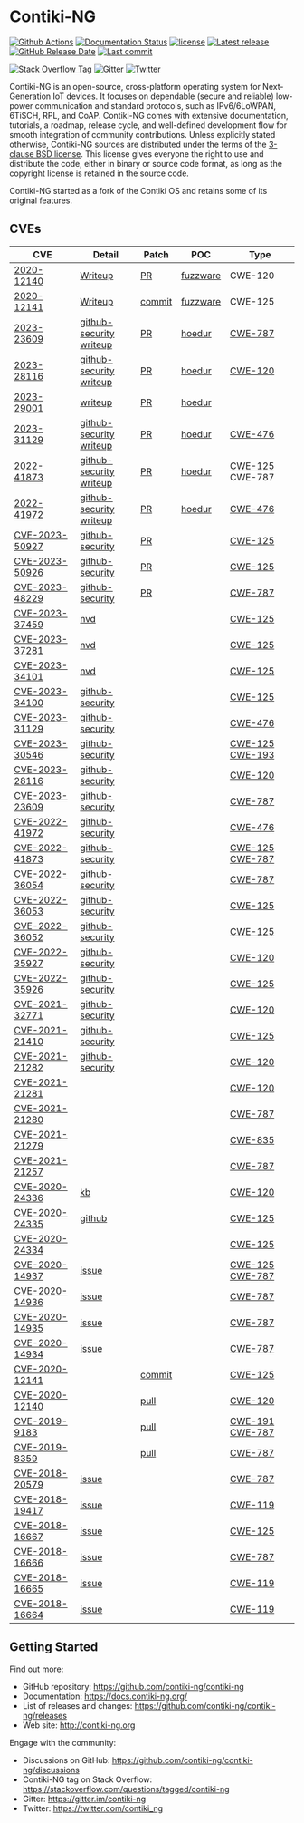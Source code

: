 # Contiki-NG

[![Github Actions](https://github.com/contiki-ng/contiki-ng/workflows/CI/badge.svg?branch=develop)](https://github.com/contiki-ng/contiki-ng/actions) [![Documentation Status](https://camo.githubusercontent.com/11ea34998c924b10619a11be57509236b5c223f8f2d140a8d08851db2b9476ea/68747470733a2f2f72656164746865646f63732e6f72672f70726f6a656374732f636f6e74696b692d6e672f62616467652f3f76657273696f6e3d6d6173746572)](https://contiki-ng.readthedocs.io/en/master/?badge=master) [![license](https://camo.githubusercontent.com/119f3e432e910003b29ab9f8a45436e18ddf78b230b6a292764b0e8ee4a78949/68747470733a2f2f696d672e736869656c64732e696f2f62616467652f6c6963656e73652d332d2d636c617573652532306273642d627269676874677265656e2e737667)](https://github.com/contiki-ng/contiki-ng/blob/master/LICENSE.md) [![Latest release](https://camo.githubusercontent.com/24f678af3f12e8e9075db8ba7296119088592b19765a5b6c9742b44c6ac6ca77/68747470733a2f2f696d672e736869656c64732e696f2f6769746875622f72656c656173652f636f6e74696b692d6e672f636f6e74696b692d6e672e737667)](https://github.com/contiki-ng/contiki-ng/releases/latest) [![GitHub Release Date](https://camo.githubusercontent.com/5ceaeecb381f3d55a00d0eff9237a751372d120394da59cb6410dd39dd507f86/68747470733a2f2f696d672e736869656c64732e696f2f6769746875622f72656c656173652d646174652f636f6e74696b692d6e672f636f6e74696b692d6e672e737667)](https://github.com/contiki-ng/contiki-ng/releases/latest) [![Last commit](https://camo.githubusercontent.com/066ab3a465cc277ba04bb6e2dc3d6707105eeb7a28f93483ac3fba4517cd0cb7/68747470733a2f2f696d672e736869656c64732e696f2f6769746875622f6c6173742d636f6d6d69742f636f6e74696b692d6e672f636f6e74696b692d6e672e737667)](https://github.com/contiki-ng/contiki-ng/commit/HEAD)

[![Stack Overflow Tag](https://camo.githubusercontent.com/d13e30f975a74f3276401b5cb58e10a9c02c2655df6fa217ed500711eeb8c437/68747470733a2f2f696d672e736869656c64732e696f2f62616467652f537461636b2532304f766572666c6f772532307461672d436f6e74696b692d2d4e472d626c75653f6c6f676f3d737461636b6f766572666c6f77)](https://stackoverflow.com/questions/tagged/contiki-ng) [![Gitter](https://camo.githubusercontent.com/7cbf021c1c22b72cfd1547924f97a9d6fceca5909f5efc8a328eb374d6749d48/68747470733a2f2f696d672e736869656c64732e696f2f62616467652f4769747465722d436f6e74696b692d2d4e472d626c75653f6c6f676f3d676974746572)](https://gitter.im/contiki-ng) [![Twitter](https://camo.githubusercontent.com/08719fe0082c11ca318280455412424c5e07f7814c123df4b062489f7b314b98/68747470733a2f2f696d672e736869656c64732e696f2f62616467652f547769747465722d253430636f6e74696b695f5f6e672d626c75653f6c6f676f3d74776974746572)](https://twitter.com/contiki_ng)

Contiki-NG is an open-source, cross-platform operating  system for Next-Generation IoT devices. It focuses on dependable (secure and reliable) low-power communication and standard protocols, such as  IPv6/6LoWPAN, 6TiSCH, RPL, and CoAP. Contiki-NG comes with extensive  documentation, tutorials, a roadmap, release cycle, and well-defined  development flow for smooth integration of community contributions.
Unless explicitly stated otherwise, Contiki-NG sources are distributed under the terms of the [3-clause BSD license](https://github.com/contiki-ng/contiki-ng/blob/develop/LICENSE.md). This license gives everyone the right to use and distribute the code, either in binary or source code format, as long as the copyright license is retained in the source code.

Contiki-NG started as a fork of the Contiki OS and retains some of its original features.



## CVEs

| CVE                                                          | Detail                                                       | Patch                                                        | POC                                                          | Type                                                         |
| ------------------------------------------------------------ | ------------------------------------------------------------ | ------------------------------------------------------------ | ------------------------------------------------------------ | ------------------------------------------------------------ |
| [2020-12140](https://www.cve.org/CVERecord?id=CVE-2020-12140) | [Writeup](https://github.com/IoTS-P/fuzzware-experiments/blob/main/03-fuzzing-new-targets/bug-details/CVE-2020-12140-Contiki-NG-l2cap-frame-size.md) | [PR](https://github.com/contiki-ng/contiki-ng/pull/1662)     | [fuzzware](https://github.com/IoTS-P/fuzzware-experiments/blob/main/03-fuzzing-new-targets/contiki-ng/prebuilt_samples/CVE-2020-12140/POC) | CWE-120                                                      |
| [2020-12141](https://www.cve.org/CVERecord?id=CVE-2020-12141) | [Writeup](https://github.com/IoTS-P/fuzzware-experiments/blob/main/03-fuzzing-new-targets/contiki-ng/prebuilt_samples/CVE-2020-12141/POC/README.md) | [commit](https://github.com/contiki-ng/contiki-ng/commit/12c824386ab60de757de5001974d73b32e19ad71) | [fuzzware](https://github.com/IoTS-P/fuzzware-experiments/blob/main/03-fuzzing-new-targets/contiki-ng/prebuilt_samples/CVE-2020-12141/POC) | CWE-125                                                      |
| [2023-23609](https://www.cve.org/CVERecord?id=CVE-2023-23609) | [github-security](https://github.com/contiki-ng/contiki-ng/security/advisories/GHSA-qr4q-6h3m-h3g7)<br />[writeup](https://github.com/fuzzware-fuzzer/hoedur-experiments/blob/main/04-prev-unknown-vulns/bug-details/contiki-ng/CVE-2023-23609-bt_l2cap_sdu_length_OOB.md) | [PR](https://github.com/contiki-ng/contiki-ng/pull/2254)     | [hoedur](https://github.com/fuzzware-fuzzer/hoedur-experiments/blob/main/01-bug-finding-ability/results/bug-reproducers/hoedur/Fuzzware/contiki-ng/CVE-2020-12140/new-Bug-unchecked_sdu_length/input-reproducer-new-Bug-unchecked_sdu_length.bin) | [CWE-787](https://github.com/advisories?query=cwe%3A787)     |
| [2023-28116](https://www.cve.org/CVERecord?id=CVE-2023-28116) | [github-security](https://github.com/contiki-ng/contiki-ng/security/advisories/GHSA-m737-4vx6-pfqp)<br />[writeup](https://github.com/fuzzware-fuzzer/hoedur-experiments/blob/main/04-prev-unknown-vulns/bug-details/contiki-ng/CVE-2023-28116-ble-mac_config-OOB.md) | [PR](https://github.com/contiki-ng/contiki-ng/pull/2398)     | [hoedur](https://github.com/fuzzware-fuzzer/hoedur-experiments/blob/main/01-bug-finding-ability/results/bug-reproducers/hoedur/Fuzzware/contiki-ng/CVE-2020-12140/new-Bug-l2cap_mtu_6lo_output_packetbuf_oob_write/input-reproducer-new-Bug-l2cap_mtu_6lo_output_packetbuf_oob_write.bin) | [CWE-120](https://github.com/advisories?query=cwe%3A120)     |
| [2023-29001](https://www.cve.org/CVERecord?id=CVE-2023-29001) | [writeup](https://github.com/fuzzware-fuzzer/hoedur-experiments/blob/main/04-prev-unknown-vulns/bug-details/contiki-ng/CVE-2023-29001-ipv6_routing_header_recursion.md) | [PR](https://github.com/contiki-ng/contiki-ng/pull/2264)     | [hoedur](https://github.com/fuzzware-fuzzer/hoedur-experiments/blob/main/01-bug-finding-ability/results/bug-reproducers/hoedur/Fuzzware/contiki-ng/CVE-2020-12140/new-Bug-ipv6_routing_infinite_recursion) |                                                              |
| [2023-31129](https://www.cve.org/CVERecord?id=CVE-2023-31129) | [github-security](https://github.com/contiki-ng/contiki-ng/security/advisories/GHSA-x29r-5qjg-75mq)<br />[writeup](https://github.com/fuzzware-fuzzer/hoedur-experiments/blob/main/04-prev-unknown-vulns/bug-details/contiki-ng/CVE-2023-31129-ipv6_nbr_rs_SLLAO_missing_null_check.md) | [PR](https://github.com/contiki-ng/contiki-ng/pull/2271)     | [hoedur](https://github.com/fuzzware-fuzzer/hoedur-experiments/blob/main/04-prev-unknown-vulns/results/bug-reproducers/hoedur/Hoedur/contiki-ng/CVE-2023-31129/new-Bug-CVE-2023-31129) | [CWE-476](https://github.com/advisories?query=cwe%3A476)     |
| [2022-41873](https://www.cve.org/CVERecord?id=CVE-2022-41873) | [github-security](https://github.com/contiki-ng/contiki-ng/security/advisories/GHSA-m5cj-fw8m-ffgf)<br />[writeup](https://github.com/fuzzware-fuzzer/hoedur-experiments/blob/main/04-prev-unknown-vulns/bug-details/contiki-ng/CVE-2022-41873-bt_l2cap_cid_integer_truncation_OOB.md) | [PR](https://github.com/contiki-ng/contiki-ng/pull/2081)     | [hoedur](https://github.com/fuzzware-fuzzer/hoedur-experiments/blob/main/04-prev-unknown-vulns/results/bug-reproducers/hoedur/Hoedur/contiki-ng/CVE-2022-41873/new-Bug-CVE-2022-41873) | [CWE-125](https://github.com/advisories?query=cwe%3A125) CWE-787 |
| [2022-41972](https://www.cve.org/CVERecord?id=CVE-2022-41972) | [github-security](https://github.com/contiki-ng/contiki-ng/security/advisories/GHSA-24xp-g5gf-6vvm)<br />[writeup](https://github.com/fuzzware-fuzzer/hoedur-experiments/blob/main/04-prev-unknown-vulns/bug-details/contiki-ng/CVE-2022-41972-bt_l2cap_credit_missing_null_check.md) | [PR](https://github.com/contiki-ng/contiki-ng/pull/2253)     | [hoedur](https://github.com/fuzzware-fuzzer/hoedur-experiments/blob/main/04-prev-unknown-vulns/results/bug-reproducers/hoedur/Hoedur/contiki-ng/CVE-2022-41972/new-Bug-CVE-2022-41972) | [CWE-476](https://github.com/advisories?query=cwe%3A476)     |
| [CVE-2023-50927](https://www.cve.org/CVERecord?id=CVE-2023-50927) | [github-security](https://github.com/contiki-ng/contiki-ng/security/advisories/GHSA-9423-rgj4-wjfw) | [PR](https://github.com/contiki-ng/contiki-ng/pull/2484)     |                                                              | [CWE-125](https://cwe.mitre.org/data/definitions/125.html)   |
| [CVE-2023-50926](https://www.cve.org/CVERecord?id=CVE-2023-50926) | [github-security](https://github.com/contiki-ng/contiki-ng/security/advisories/GHSA-jp4p-fq85-jch2) | [PR](https://github.com/contiki-ng/contiki-ng/pull/2721)     |                                                              | [CWE-125](https://cwe.mitre.org/data/definitions/125.html)   |
| [CVE-2023-48229](https://www.cve.org/CVERecord?id=CVE-2023-48229) | [github-security](https://github.com/contiki-ng/contiki-ng/security/advisories/GHSA-rcwv-xwc9-5hp2) | [PR](https://github.com/contiki-ng/contiki-ng/pull/2741)     |                                                              | [CWE-787](https://cwe.mitre.org/data/definitions/787.html)   |
| [CVE-2023-37459](https://www.cve.org/CVERecord?id=CVE-2023-37459) | [nvd](https://nvd.nist.gov/vuln/detail/CVE-2023-37459)       |                                                              |                                                              | [CWE-125](https://cwe.mitre.org/data/definitions/125.html)   |
| [CVE-2023-37281](https://www.cve.org/CVERecord?id=CVE-2023-37281) | [nvd](https://nvd.nist.gov/vuln/detail/CVE-2023-37281)       |                                                              |                                                              | [CWE-125](https://cwe.mitre.org/data/definitions/125.html)   |
| [CVE-2023-34101](https://www.cve.org/CVERecord?id=CVE-2023-34101) | [nvd](https://nvd.nist.gov/vuln/detail/CVE-2023-34101)       |                                                              |                                                              | [CWE-125](https://cwe.mitre.org/data/definitions/125.html)   |
| [CVE-2023-34100](https://www.cve.org/CVERecord?id=CVE-2023-34100) | [github-security](https://github.com/contiki-ng/contiki-ng/security/advisories/GHSA-3v7c-jq9x-cmph) |                                                              |                                                              | [CWE-125](https://cwe.mitre.org/data/definitions/125.html)   |
| [CVE-2023-31129](https://www.cve.org/CVERecord?id=CVE-2023-31129) | [github-security](https://github.com/contiki-ng/contiki-ng/security/advisories/GHSA-x29r-5qjg-75mq) |                                                              |                                                              | [CWE-476](https://cwe.mitre.org/data/definitions/476.html)   |
| [CVE-2023-30546](https://www.cve.org/CVERecord?id=CVE-2023-30546) | [github-security](https://github.com/contiki-ng/contiki-ng/security/advisories/GHSA-257g-w39m-5jj4) |                                                              |                                                              | [CWE-125](https://cwe.mitre.org/data/definitions/125.html) [CWE-193](https://cwe.mitre.org/data/definitions/193.html) |
| [CVE-2023-28116](https://www.cve.org/CVERecord?id=CVE-2023-28116) | [github-security](https://github.com/contiki-ng/contiki-ng/security/advisories/GHSA-m737-4vx6-pfqp) |                                                              |                                                              | [CWE-120](https://cwe.mitre.org/data/definitions/120.html)   |
| [CVE-2023-23609](https://www.cve.org/CVERecord?id=CVE-2023-23609) | [github-security](https://github.com/contiki-ng/contiki-ng/security/advisories/GHSA-qr4q-6h3m-h3g7) |                                                              |                                                              | [CWE-787](https://cwe.mitre.org/data/definitions/787.html)   |
| [CVE-2022-41972](https://www.cve.org/CVERecord?id=CVE-2022-41972) | [github-security](https://github.com/contiki-ng/contiki-ng/security/advisories/GHSA-24xp-g5gf-6vvm) |                                                              |                                                              | [CWE-476](https://cwe.mitre.org/data/definitions/476.html)   |
| [CVE-2022-41873](https://www.cve.org/CVERecord?id=CVE-2022-41873) | [github-security](https://github.com/contiki-ng/contiki-ng/security/advisories/GHSA-m5cj-fw8m-ffgf) |                                                              |                                                              | [CWE-125](https://cwe.mitre.org/data/definitions/125.html) [CWE-787](https://cwe.mitre.org/data/definitions/787.html) |
| [CVE-2022-36054](https://www.cve.org/CVERecord?id=CVE-2022-36054) | [github-security](https://github.com/contiki-ng/contiki-ng/security/advisories/GHSA-c36p-vhwg-244c) |                                                              |                                                              | [CWE-787](https://cwe.mitre.org/data/definitions/787.html)   |
| [CVE-2022-36053](https://www.cve.org/CVERecord?id=CVE-2022-36053) | [github-security](https://github.com/contiki-ng/contiki-ng/security/advisories/GHSA-2j9c-7754-w4cw) |                                                              |                                                              | [CWE-125](https://cwe.mitre.org/data/definitions/125.html)   |
| [CVE-2022-36052](https://www.cve.org/CVERecord?id=CVE-2022-36052) | [github-security](https://github.com/contiki-ng/contiki-ng/security/advisories/GHSA-vwr8-6mqv-x7f5) |                                                              |                                                              | [CWE-125](https://cwe.mitre.org/data/definitions/125.html)   |
| [CVE-2022-35927](https://www.cve.org/CVERecord?id=CVE-2022-35927) | [github-security](https://github.com/contiki-ng/contiki-ng/security/advisories/GHSA-9rm9-3phh-p4wm) |                                                              |                                                              | [CWE-120](https://cwe.mitre.org/data/definitions/120.html)   |
| [CVE-2022-35926](https://www.cve.org/CVERecord?id=CVE-2022-35926) | [github-security](https://github.com/contiki-ng/contiki-ng/security/advisories/GHSA-4hpq-4f53-w386) |                                                              |                                                              | [CWE-125](https://cwe.mitre.org/data/definitions/125.html)   |
| [CVE-2021-32771](https://www.cve.org/CVERecord?id=CVE-2021-32771) | [github-security](https://github.com/contiki-ng/contiki-ng/security/advisories/GHSA-jqjf-v7v9-xp6w) |                                                              |                                                              | [CWE-120](https://cwe.mitre.org/data/definitions/120.html)   |
| [CVE-2021-21410](https://www.cve.org/CVERecord?id=CVE-2021-21410) | [github-security](https://github.com/contiki-ng/contiki-ng/security/advisories/GHSA-hhwj-2p59-v8p9) |                                                              |                                                              | [CWE-125](https://cwe.mitre.org/data/definitions/125.html)   |
| [CVE-2021-21282](https://www.cve.org/CVERecord?id=CVE-2021-21282) | [github-security](https://github.com/contiki-ng/contiki-ng/security/advisories/GHSA-6xf2-77gf-fgjx) |                                                              |                                                              | [CWE-120](https://cwe.mitre.org/data/definitions/120.html)   |
| [CVE-2021-21281](https://www.cve.org/CVERecord?id=CVE-2021-21281) |                                                              |                                                              |                                                              | [CWE-120](https://cwe.mitre.org/data/definitions/120.html)   |
| [CVE-2021-21280](https://www.cve.org/CVERecord?id=CVE-2021-21280) |                                                              |                                                              |                                                              | [CWE-787](https://cwe.mitre.org/data/definitions/787.html)   |
| [CVE-2021-21279](https://www.cve.org/CVERecord?id=CVE-2021-21279) |                                                              |                                                              |                                                              | [CWE-835](https://cwe.mitre.org/data/definitions/835.html)   |
| [CVE-2021-21257](https://www.cve.org/CVERecord?id=CVE-2021-21257) |                                                              |                                                              |                                                              | [CWE-787](https://cwe.mitre.org/data/definitions/787.html)   |
| [CVE-2020-24336](https://www.cve.org/CVERecord?id=CVE-2020-24336) | [kb](https://www.kb.cert.org/vuls/id/815128)                 |                                                              |                                                              | [CWE-120](https://cwe.mitre.org/data/definitions/120.html)   |
| [CVE-2020-24335](https://www.cve.org/CVERecord?id=CVE-2020-24335) | [github](https://github.com/adamdunkels/uip)                 |                                                              |                                                              | [CWE-125](https://cwe.mitre.org/data/definitions/125.html)   |
| [CVE-2020-24334](https://www.cve.org/CVERecord?id=CVE-2020-24334) |                                                              |                                                              |                                                              | [CWE-125](https://cwe.mitre.org/data/definitions/125.html)   |
| [CVE-2020-14937](https://www.cve.org/CVERecord?id=CVE-2020-14937) | [issue](https://github.com/contiki-ng/contiki-ng/issues/1354) |                                                              |                                                              | [CWE-125](https://cwe.mitre.org/data/definitions/125.html)	 [CWE-787](https://cwe.mitre.org/data/definitions/787.html) |
| [CVE-2020-14936](https://www.cve.org/CVERecord?id=CVE-2020-14936) | [issue](https://github.com/contiki-ng/contiki-ng/issues/1351) |                                                              |                                                              | [CWE-787](https://cwe.mitre.org/data/definitions/787.html)   |
| [CVE-2020-14935](https://www.cve.org/CVERecord?id=CVE-2020-14935) | [issue](https://github.com/contiki-ng/contiki-ng/issues/1353) |                                                              |                                                              | [CWE-787](https://cwe.mitre.org/data/definitions/787.html)   |
| [CVE-2020-14934](https://www.cve.org/CVERecord?id=CVE-2020-14934) | [issue](https://github.com/contiki-ng/contiki-ng/issues/1352) |                                                              |                                                              | [CWE-787](https://cwe.mitre.org/data/definitions/787.html)   |
| [CVE-2020-12141](https://www.cve.org/CVERecord?id=CVE-2020-12141) |                                                              | [commit](https://github.com/contiki-ng/contiki-ng/commit/12c824386ab60de757de5001974d73b32e19ad71#diff-32367fad664c6118fd5dda77cdf38eedc006cdd7544eca5bbeebe0b99653f8a0) |                                                              | [CWE-125](https://cwe.mitre.org/data/definitions/125.html)   |
| [CVE-2020-12140](https://www.cve.org/CVERecord?id=CVE-2020-12140) |                                                              | [pull](https://github.com/contiki-ng/contiki-ng/pull/1662)   |                                                              | [CWE-120](https://cwe.mitre.org/data/definitions/120.html)   |
| [CVE-2019-9183](https://www.cve.org/CVERecord?id=CVE-2019-9183) |                                                              | [pull](https://github.com/contiki-ng/contiki-ng/pull/972)    |                                                              | [CWE-191](https://cwe.mitre.org/data/definitions/191.html) [CWE-787](https://cwe.mitre.org/data/definitions/787.html) |
| [CVE-2019-8359](https://www.cve.org/CVERecord?id=CVE-2019-8359) |                                                              | [pull](https://github.com/contiki-ng/contiki-ng/pull/972)    |                                                              | [CWE-787](https://cwe.mitre.org/data/definitions/787.html)   |
| [CVE-2018-20579](https://www.cve.org/CVERecord?id=CVE-2018-20579) | [issue](https://github.com/contiki-ng/contiki-ng/issues/601) |                                                              |                                                              | [CWE-787](https://cwe.mitre.org/data/definitions/787.html)   |
| [CVE-2018-19417](https://www.cve.org/CVERecord?id=CVE-2018-19417) | [issue](https://github.com/contiki-ng/contiki-ng/issues/600) |                                                              |                                                              | [CWE-119](https://cwe.mitre.org/data/definitions/119.html)   |
| [CVE-2018-16667](https://www.cve.org/CVERecord?id=CVE-2018-16667) | [issue](https://github.com/contiki-ng/contiki-ng/issues/597) |                                                              |                                                              | [CWE-125](https://cwe.mitre.org/data/definitions/125.html)   |
| [CVE-2018-16666](https://www.cve.org/CVERecord?id=CVE-2018-16666) | [issue](https://github.com/contiki-ng/contiki-ng/issues/595) |                                                              |                                                              | [CWE-787](https://cwe.mitre.org/data/definitions/787.html)   |
| [CVE-2018-16665](https://www.cve.org/CVERecord?id=CVE-2018-16665) | [issue](https://github.com/contiki-ng/contiki-ng/issues/598) |                                                              |                                                              | [CWE-119](https://cwe.mitre.org/data/definitions/119.html)   |
| [CVE-2018-16664](https://www.cve.org/CVERecord?id=CVE-2018-16664) | [issue](https://github.com/contiki-ng/contiki-ng/issues/596) |                                                              |                                                              | [CWE-119](https://cwe.mitre.org/data/definitions/119.html)   |

## Getting Started

Find out more:

- GitHub repository: https://github.com/contiki-ng/contiki-ng
- Documentation: https://docs.contiki-ng.org/
- List of releases and changes: https://github.com/contiki-ng/contiki-ng/releases
- Web site: http://contiki-ng.org

Engage with the community:

- Discussions on GitHub: https://github.com/contiki-ng/contiki-ng/discussions
- Contiki-NG tag on Stack Overflow: https://stackoverflow.com/questions/tagged/contiki-ng
- Gitter: https://gitter.im/contiki-ng
- Twitter: https://twitter.com/contiki_ng

